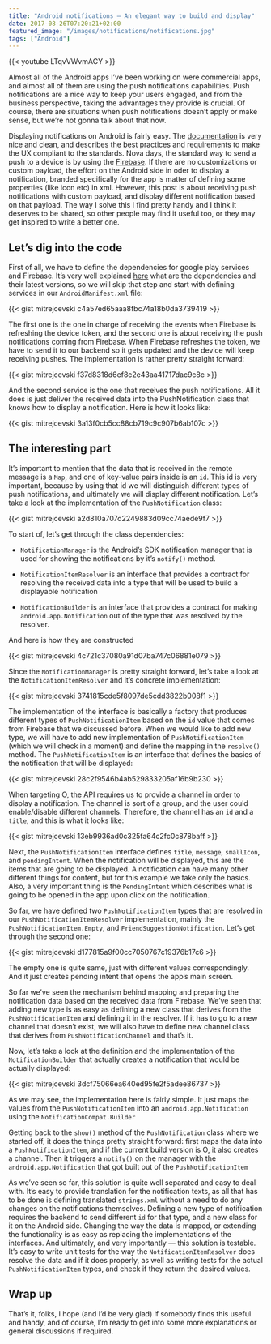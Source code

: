 ```yaml
---
title: "Android notifications — An elegant way to build and display"
date: 2017-08-26T07:20:21+02:00
featured_image: "/images/notifications/notifications.jpg"
tags: ["Android"]
---
```


{{< youtube LTqvVWvmACY >}}

Almost all of the Android apps I’ve been working on were commercial apps, and almost all of them are using the push notifications capabilities. Push notifications are a nice way to keep your users engaged, and from the business perspective, taking the advantages they provide is crucial. Of course, there are situations when push notifications doesn’t apply or make sense, but we’re not gonna talk about that now.

Displaying notifications on Android is fairly easy. The [documentation](https://developer.android.com/guide/topics/ui/notifiers/notifications.html) is very nice and clean, and describes the best practices and requirements to make the UX compliant to the standards. Nova days, the standard way to send a push to a device is by using the [Firebase](https://firebase.google.com/). If there are no customizations or custom payload, the effort on the Android side in oder to display a notification, branded specifically for the app is matter of defining some properties (like icon etc) in xml. However, this post is about receiving push notifications with custom payload, and display different notification based on that payload. The way I solve this I find pretty handy and I think it deserves to be shared, so other people may find it useful too, or they may get inspired to write a better one.

## Let’s dig into the code
First of all, we have to define the dependencies for google play services and Firebase. It’s very well explained [here](https://firebase.google.com/docs/cloud-messaging/android/client) what are the dependencies and their latest versions, so we will skip that step and start with defining services in our `AndroidManifest.xml` file:

{{< gist mitrejcevski c4a57ed65aaa8fbc74a18b0da3739419 >}}

The first one is the one in charge of receiving the events when Firebase is refreshing the device token, and the second one is about receiving the push notifications coming from Firebase. When Firebase refreshes the token, we have to send it to our backend so it gets updated and the device will keep receiving pushes. The implementation is rather pretty straight forward:

{{< gist mitrejcevski f37d8318d6ef8c2e43aa41717dac9c8c >}}

And the second service is the one that receives the push notifications. All it does is just deliver the received data into the PushNotification class that knows how to display a notification. Here is how it looks like:

{{< gist mitrejcevski 3a13f0cb5cc88cb719c9c907b6ab107c >}}

## The interesting part
It’s important to mention that the data that is received in the remote message is a `Map`, and one of key-value pairs inside is an `id`. This id is very important, because by using that id we will distinguish different types of push notifications, and ultimately we will display different notification. Let’s take a look at the implementation of the `PushNotification` class:

{{< gist mitrejcevski a2d810a707d2249883d09cc74aede9f7 >}}

To start of, let’s get through the class dependencies:

 - `NotificationManager` is the Android’s SDK notification manager that is used for showing the notifications by it’s `notify()` method.

 - `NotificationItemResolver` is an interface that provides a contract for resolving the received data into a type that will be used to build a displayable notification

 - `NotificationBuilder` is an interface that provides a contract for making `android.app.Notification` out of the type that was resolved by the resolver.

And here is how they are constructed

{{< gist mitrejcevski 4c721c37080a91d07ba747c06881e079 >}}

Since the `NotificationManager` is pretty straight forward, let’s take a look at the `NotificationItemResolver` and it’s concrete implementation:

{{< gist mitrejcevski 3741815cde5f8097de5cdd3822b008f1 >}}

The implementation of the interface is basically a factory that produces different types of `PushNotificationItem` based on the `id` value that comes from Firebase that we discussed before. When we would like to add new type, we will have to add new implementation of `PushNotificationItem` (which we will check in a moment) and define the mapping in the `resolve()` method. The `PushNotificationItem` is an interface that defines the basics of the notification that will be displayed:

{{< gist mitrejcevski 28c2f9546b4ab529833205af16b9b230 >}}

When targeting O, the API requires us to provide a channel in order to display a notification. The channel is sort of a group, and the user could enable/disable different channels. Therefore, the channel has an `id` and a `title`, and this is what it looks like:

{{< gist mitrejcevski 13eb9936ad0c325fa64c2fc0c878baff >}}

Next, the `PushNotificationItem` interface defines `title`, `message`, `smallIcon`, and `pendingIntent`. When the notification will be displayed, this are the items that are going to be displayed. A notification can have many other different things for content, but for this example we take only the basics. Also, a very important thing is the `PendingIntent` which describes what is going to be opened in the app upon click on the notification.

So far, we have defined two `PushNotificationItem` types that are resolved in our `PushNotificationItemResolver` implementation, mainly the `PushNotificationItem.Empty`, and `FriendSuggestionNotification`. Let’s get through the second one:

{{< gist mitrejcevski d177815a9f00cc7050767c19376b17c6 >}}

The empty one is quite same, just with different values correspondingly. And it just creates pending intent that opens the app’s main screen.

So far we’ve seen the mechanism behind mapping and preparing the notification data based on the received data from Firebase. We’ve seen that adding new type is as easy as defining a new class that derives from the `PushNotificationItem` and defining it in the resolver. If it has to go to a new channel that doesn’t exist, we will also have to define new channel class that derives from `PushNotificationChannel` and that’s it.

Now, let’s take a look at the definition and the implementation of the `NotificationBuilder` that actually creates a notification that would be actually displayed:

{{< gist mitrejcevski 3dcf75066ea640ed95fe2f5adee86737 >}}

As we may see, the implementation here is fairly simple. It just maps the values from the `PushNotificationItem` into an `android.app.Notification` using the `NotificationCompat.Builder`

Getting back to the `show()` method of the `PushNotification` class where we started off, it does the things pretty straight forward: first maps the data into a `PushNotificationItem`, and if the current build version is O, it also creates a channel. Then it triggers a `notify()` on the manager with the `android.app.Notification` that got built out of the `PushNotificationItem`

As we’ve seen so far, this solution is quite well separated and easy to deal with. It’s easy to provide translation for the notification texts, as all that has to be done is defining translated `strings.xml` without a need to do any changes on the notifications themselves. Defining a new type of notification requires the backend to send different `id` for that type, and a new class for it on the Android side. Changing the way the data is mapped, or extending the functionality is as easy as replacing the implementations of the interfaces. And ultimately, and very importantly — this solution is testable. It’s easy to write unit tests for the way the `NotificationItemResolver` does resolve the data and if it does properly, as well as writing tests for the actual `PushNotificationItem` types, and check if they return the desired values.

## Wrap up
That’s it, folks, I hope (and I’d be very glad) if somebody finds this useful and handy, and of course, I’m ready to get into some more explanations or general discussions if required.
